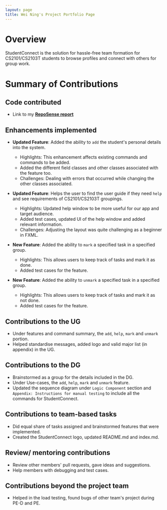 ```yaml
---
layout: page
title: Wei Ning's Project Portfolio Page
---
```

# Overview

StudentConnect is the solution for hassle-free team formation for CS2101/CS2103T students to browse profiles and connect with others for group work.

# Summary of Contributions

## Code contributed
* Link to my [**RepoSense report**](https://nus-cs2103-ay2324s1.github.io/tp-dashboard/?search=&sort=groupTitle&sortWithin=title&timeframe=commit&mergegroup=&groupSelect=groupByRepos&breakdown=true&checkedFileTypes=docs~functional-code~test-code&since=2023-09-22&chartGroupIndex=23&chartIndex=1)

## Enhancements implemented
* **Updated Feature**: Added the ability to `add` the student's personal details into the system.
  * Highlights: This enhancement affects existing commands and commands to be added.
  * Added the different field classes and other classes associated with the feature too.
  * Challenges: Dealing with errors that occurred while changing the other classes associated.

* **Updated Feature**: Helps the user to find the user guide if they need `help` and see requirements of CS2101/CS2103T groupings.
  * Highlights: Updated help window to be more useful for our app and target audience.
  * Added test cases, updated UI of the help window and added relevant information.
  * Challenges: Adjusting the layout was quite challenging as a beginner in FXML.

* **New Feature**: Added the ability to `mark` a specified task in a specified group.
  * Highlights: This allows users to keep track of tasks and mark it as done.
  * Added test cases for the feature.

* **New Feature**: Added the ability to `unmark` a specified task in a specified group.
  * Highlights: This allows users to keep track of tasks and mark it as not done.
  * Added test cases for the feature.

## Contributions to the UG
* Under features and command summary, the `add`, `help`, `mark` and `unmark` portion.
* Helped standardise messages, added logo and valid major list (in appendix) in the UG.

## Contributions to the DG
* Brainstormed as a group for the details included in the DG.
* Under Use-cases, the `add`, `help`, `mark` and `unmark`  feature.
* Updated the sequence diagram under `Logic Component` section and `Appendix: Instructions for manual testing` to include all the commands for StudentConnect.

## Contributions to team-based tasks
* Did equal share of tasks assigned and brainstormed features that were implemented.
* Created the StudentConnect logo, updated README.md and index.md.

## Review/ mentoring contributions
* Review other members' pull requests, gave ideas and suggestions.
* Help members with debugging and test cases.

## Contributions beyond the project team
* Helped in the load testing, found bugs of other team's project during PE-D and PE.
